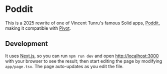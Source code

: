 # Poddit

This is a 2025 rewrite of one of Vincent Tunru's famous Solid apps, [Poddit](https://gitlab.com/vincenttunru/poddit), making it compatible with [Pivot](https://github.com/solid-contrib/pivot).

## Development
It uses [Next.js](https://nextjs.org), so you can run `npm run dev` and open [http://localhost:3000](http://localhost:3000) with your browser to see the result; then start editing the page by modifying `app/page.tsx`. The page auto-updates as you edit the file.
